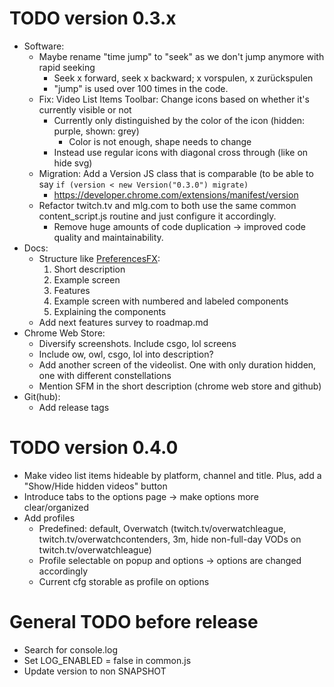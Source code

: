 # TODO version 0.3.x
- Software:
  - Maybe rename "time jump" to "seek" as we don't jump anymore with rapid seeking
    - Seek x forward, seek x backward; x vorspulen, x zurückspulen
    - "jump" is used over 100 times in the code.
  - Fix: Video List Items Toolbar: Change icons based on whether it's currently visible or not
    - Currently only distinguished by the color of the icon (hidden: purple, shown: grey)
      - Color is not enough, shape needs to change
    - Instead use regular icons with diagonal cross through (like on hide svg)
  - Migration: Add a Version JS class that is comparable (to be able to say `if (version < new Version("0.3.0") migrate)`
    - https://developer.chrome.com/extensions/manifest/version
  - Refactor twitch.tv and mlg.com to both use the same common content_script.js routine and just configure it accordingly.
    - Remove huge amounts of code duplication -> improved code quality and maintainability.
- Docs:
  - Structure like [PreferencesFX](https://github.com/dlemmermann/PreferencesFX):
    1. Short description
    1. Example screen
    1. Features
    1. Example screen with numbered and labeled components
    1. Explaining the components
  - Add next features survey to roadmap.md
- Chrome Web Store:
  - Diversify screenshots. Include csgo, lol screens
  - Include ow, owl, csgo, lol into description?
  - Add another screen of the videolist. One with only duration hidden, one with different constellations
  - Mention SFM in the short description (chrome web store and github)
- Git(hub):
  - Add release tags
# TODO version 0.4.0

- Make video list items hideable by platform, channel and title. Plus, add a "Show/Hide hidden videos" button
- Introduce tabs to the options page -> make options more clear/organized
- Add profiles
  - Predefined: default, Overwatch (twitch.tv/overwatchleague, twitch.tv/overwatchcontenders, 3m, hide non-full-day VODs on twitch.tv/overwatchleague)
  - Profile selectable on popup and options -> options are changed accordingly
  - Current cfg storable as profile on options
  
# General TODO before release
- Search for console.log
- Set LOG_ENABLED = false in common.js
- Update version to non SNAPSHOT